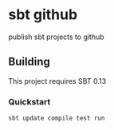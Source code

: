 # sbt github

publish sbt projects to github


## Building

This project requires SBT 0.13

### Quickstart

    sbt update compile test run